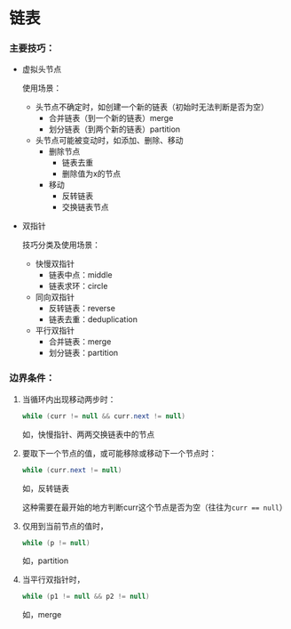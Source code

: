 # 链表



### 主要技巧：

- 虚拟头节点

  使用场景：

  - 头节点不确定时，如创建一个新的链表（初始时无法判断是否为空）
    - 合并链表（到一个新的链表）merge
    - 划分链表（到两个新的链表）partition
  - 头节点可能被变动时，如添加、删除、移动
    - 删除节点
      - 链表去重
      - 删除值为x的节点
    - 移动
      - 反转链表
      - 交换链表节点

- 双指针

  技巧分类及使用场景：

  - 快慢双指针
    - 链表中点：middle
    - 链表求环：circle
  - 同向双指针
    - 反转链表：reverse
    - 链表去重：deduplication
  - 平行双指针
    - 合并链表：merge
    - 划分链表：partition





### 边界条件：

1. 当循环内出现移动两步时：

   ```java
   while (curr != null && curr.next != null) 
   ```

   如，快慢指针、两两交换链表中的节点

2. 要取下一个节点的值，或可能移除或移动下一个节点时：

   ```java
   while (curr.next != null)
   ```
   
   如，反转链表
   
   这种需要在最开始的地方判断curr这个节点是否为空（往往为`curr == null`）
   
3. 仅用到当前节点的值时，

   ```java
   while (p != null)
   ```

   如，partition

4. 当平行双指针时，

   ```java
   while (p1 != null && p2 != null)
   ```

   如，merge



